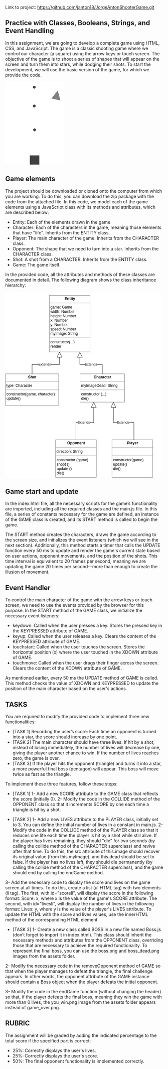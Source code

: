 Link to project: https://github.com/janton18/JorgeAntonShooterGame.git
## Practice with Classes, Booleans, Strings, and Event Handling


In this assignment, we are going to develop a complete game using HTML, CSS, and JavaScript. The game is a classic shooting game where we control our character (a square) using the arrow keys or touch screen. The objective of the game is to shoot a series of shapes that will appear on the screen and turn them into stars, while dodging their shots. To start the development, we will use the basic version of the game, for which we provide the code.

![game](assets/game.png)

## Game elements

The project should be downloaded or cloned onto the computer from which you are working. To do this, you can download the zip package with the code from the attached file.
In this code, we model each of the game elements using a JavaScript class with its methods and attributes, which are described below:

- Entity: Each of the elements drawn in the game
- Character: Each of the characters in the game, meaning those elements that have "life". Inherits from the ENTITY class.
- Player: The main character of the game. Inherits from the CHARACTER class.
- Opponent: The shape that we need to turn into a star. Inherits from the CHARACTER class.
- Shot: A shot from a CHARACTER. Inherits from the ENTITY class.
- Game: The game itself.

In the provided code, all the attributes and methods of these classes are documented in detail. The following diagram shows the class inheritance hierarchy:

![class](assets/class.png)


## Game start and update

In the index.html file, all the necessary scripts for the game’s functionality are imported, including all the required classes and the main.js file. In this file, a series of constants necessary for the game are defined, an instance of the GAME class is created, and its START method is called to begin the game.

The START method creates the characters, draws the game according to the screen size, and initializes the event listeners (which we will see in the next section). Additionally, this method starts a timer that calls the UPDATE function every 50 ms to update and render the game's current state based on user actions, opponent movements, and the position of the shots. This time interval is equivalent to 20 frames per second, meaning we are updating the game 20 times per second—more than enough to create the illusion of movement.


## Event Handler

To control the main character of the game with the arrow keys or touch screen, we need to use the events provided by the browser for this purpose. In the START method of the GAME class, we initialize the necessary event listeners:

- keydown: Called when the user presses a key. Stores the pressed key in the KEYPRESSED attribute of GAME.
- keyup: Called when the user releases a key. Clears the content of the KEYPRESSED attribute of GAME.
- touchstart: Called when the user touches the screen. Stores the horizontal position (x) where the user touched in the XDOWN attribute of GAME.
- touchmove: Called when the user drags their finger across the screen. Clears the content of the XDOWN attribute of GAME.

As mentioned earlier, every 50 ms the UPDATE method of GAME is called. This method checks the value of XDOWN and KEYPRESSED to update the position of the main character based on the user's actions.



## TASKS

You are required to modify the provided code to implement three new functionalities:

- [TASK 1] Recording the user’s score: Each time an opponent is turned into a star, the score should increase by one point.
- [TASK 2] The main character should have three lives: If hit by a shot, instead of losing immediately, the number of lives will decrease by one, giving the player another chance to win. If the number of lives reaches zero, the game is over.
- [TASK 3] If the player hits the opponent (triangle) and turns it into a star, a more powerful final boss (pentagon) will appear. This boss will move twice as fast as the triangle.

To implement these three features, follow these steps:

- [TASK 1] 
1- Add a new SCORE attribute to the GAME class that reflects the score (initially 0).
2- Modify the code in the COLLIDE method of the OPPONENT class so that it increments SCORE by one each time a triangle is hit by a shot.


- [TASK 2] 
1- Add a new LIVES attribute to the PLAYER class, initially set to 3. You can define the initial number of lives in a constant in main.js.
2- Modify the code in the COLLIDE method of the PLAYER class so that it reduces one life each time the player is hit by a shot while still alive.
If the player has lives remaining, they should "die" for two seconds (by calling the collide method of the CHARACTER superclass) and revive after that time. To do this, the src attribute of this.image should recover its original value (from this.myImage), and this.dead should be set to false.
If the player has no lives left, they should die permanently (by calling the collide method of the CHARACTER superclass), and the game should end by calling the endGame method.

3- Add the necessary code to display the score and lives on the game screen at all times. To do this, create a list (ul HTML tag) with two elements (li tag). The first, with id="scoreli", will display the score in the following format: Score: x, where x is the value of the game's SCORE attribute. The second, with id="livesli", will display the number of lives in the following format: Lives: y, where y is the value of the player's LIVES attribute. To update the HTML with the score and lives values, use the innerHTML method of the corresponding HTML element.


- [TASK 3] 
1- Create a new class called BOSS in a new file named Boss.js (don’t forget to import it in index.html). This class should inherit the necessary methods and attributes from the OPPONENT class, overriding those that are necessary to achieve the required functionality. To represent the final boss, you can use the boss.png and boss_dead.png images from the assets folder.

2- Modify the necessary code in the removeOpponent method of GAME so that when the player manages to defeat the triangle, the final challenge appears. In other words, the opponent attribute of the GAME instance should contain a Boss object when the player defeats the initial opponent.

3- Modify the code in the endGame function (without changing the header) so that, if the player defeats the final boss, meaning they win the game with more than 0 lives, the you_win.png image from the assets folder appears instead of game_over.png.




## RUBRIC

The assignment will be graded by adding the indicated percentage to the total score if the specified part is correct:

- 25%: Correctly displays the user's lives.
- 25%: Correctly displays the user's score.
- 50%: The final opponent functionality is implemented correctly.


